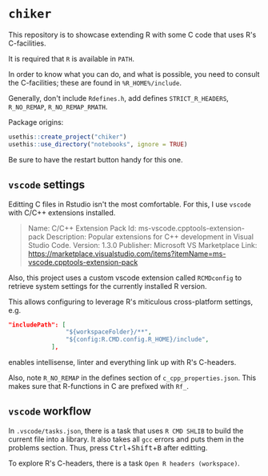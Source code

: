 # `chiker`

This repository is to showcase extending R with some C code that uses R's C-facilities.

It is required that `R` is available in `PATH`.

In order to know what you can do, and what is possible, you need to consult
the C-facilities; these are found in `%R_HOME%/include`.

Generally, don't include `Rdefines.h`, add defines `STRICT_R_HEADERS`, `R_NO_REMAP`, `R_NO_REMAP_RMATH`.

Package origins:

```r
usethis::create_project("chiker")
usethis::use_directory("notebooks", ignore = TRUE)
```

Be sure to have the restart button handy for this one.

## `vscode` settings

Editting C files in Rstudio isn't the most comfortable.
For this, I use `vscode` with C/C++ extensions installed.
> Name: C/C++ Extension Pack
Id: ms-vscode.cpptools-extension-pack
Description: Popular extensions for C++ development in Visual Studio Code.
Version: 1.3.0
Publisher: Microsoft
VS Marketplace Link: <https://marketplace.visualstudio.com/items?itemName=ms-vscode.cpptools-extension-pack>

Also, this project uses a custom vscode extension called `RCMDconfig` to
retrieve system settings for the currently installed R version.

This allows configuring to leverage R's miticulous cross-platform settings, e.g.

```json
"includePath": [
                "${workspaceFolder}/**",
                "${config:R.CMD.config.R_HOME}/include",
            ],
```

enables intellisense, linter and everything link up with R's C-headers.

Also, note `R_NO_REMAP` in the defines section of `c_cpp_properties.json`.
This makes sure that R-functions in C are prefixed with `Rf_`.

## `vscode` workflow

In `.vscode/tasks.json`, there is a task that uses `R CMD SHLIB` to build the
current file into a library. It also takes all `gcc` errors and puts them
in the problems section. Thus,
press <kbd>Ctrl</kbd>+<kbd>Shift</kbd>+<kbd>B</kbd> after editting.

To explore R's C-headers, there is a task `Open R headers (workspace)`.
